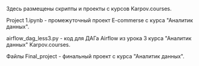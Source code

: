 Здесь размещены скрипты и проекты с курсов Karpov.courses.

Project 1.ipynb - промежуточный проект E-commerse с курса "Аналитик данных".

airflow_dag_less3.py - код для ДАГа Airflow из урока 3 курса "Аналитик данных" Karpov.courses.

Файлы Final_project - финальный проект с курса "Аналитик данных".
